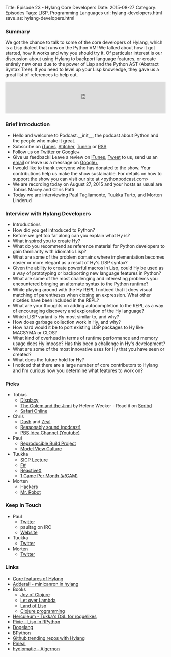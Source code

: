 Title: Episode 23 - Hylang Core Developers
Date: 2015-08-27
Category: Episodes
Tags: LISP, Programming Languages
url: hylang-developers.html
save_as: hylang-developers.html

### Summary
We got the chance to talk to some of the core developers of Hylang, which is a Lisp dialect that runs on the Python VM! We talked about how it got started, how it works and why you should try it. Of particular interest is our discussion about using Hylang to backport language features, or create entirely new ones due to the power of Lisp and the Python AST (Abstract Syntax Tree). If you need to level up your Lisp knowledge, they gave us a great list of references to help out.

<iframe id="audio_iframe" src="http://www.podbean.com/media/player/ygxh4-58d0d5?from=wp&skin=103&postId=5820629&download=1&share=1&fonts=Helvetica&auto=0" height="100" width="100%" frameborder="0" scrolling="no" data-name="pb-iframe-player"></iframe>

### Brief Introduction
- Hello and welcome to Podcast.\_\_init\_\_, the podcast about Python and the people who make it great.
- Subscribe on [iTunes](https://itunes.apple.com/us/podcast/podcast.-init/id981834425?mt=2&uo=6&at=&ct=), [Stitcher](http://www.stitcher.com/s?fid=64838&refid=stpr), [TuneIn](http://tunein.com/embed/follow/p726240/#) or [RSS](http://podcastinit.podbean.com/feed/)
- Follow us on [Twitter](https://twitter.com/Podcast__init__) or [Google+](https://plus.google.com/+Podcastinit-the-python-podcast)
- Give us feedback! Leave a review on [iTunes](https://itunes.apple.com/us/podcast/podcast.-init/id981834425?mt=2&uo=6&at=&ct=), [Tweet](https://twitter.com/Podcast__init__) to us, send us an [email](mailto:hosts@podcastinit.com) or leave us a message on [Google+](https://plus.google.com/+Podcastinit-the-python-podcast)
- I would like to thank everyone who has donated to the show. Your contributions help us make the show sustainable. For details on how to support the show you can visit our site at <pythonpodcast.com>
- We are recording today on August 27, 2015 and your hosts as usual are Tobias Macey and Chris Patti
- Today we are interviewing Paul Tagliamonte, Tuukka Turto, and Morten Linderud

### Interview with Hylang Developers
- Introductions
- How did you get introduced to Python?
- Before we get too far along can you explain what Hy is?
- What inspired you to create Hy?
- What do you recommend as reference material for Python developers to gain familiarity with idiomatic Lisp?
- What are some of the problem domains where implementation becomes easier or more elegant as a result of Hy's LISP syntax?
- Given the ability to create powerful macros in Lisp, could Hy be used as a way of prototyping or backporting new language features in Python?
- What are some of the most challenging and interesting problems you encountered bringing an alternate syntax to the Python runtime?
- While playing around with the Hy REPL I noticed that it does visual matching of parentheses when closing an expression. What other niceties have been included in the REPL?
- What are your thoughts on adding autocompletion to the REPL as a way of encouraging discovery and exploration of the Hy language?
- Which LISP variant is Hy most similar to, and why?
- How does garbage collection work in Hy, and why?
- How hard would it be to port existing LISP packages to Hy like MACSYMA or CLOS?
- What kind of overhead in terms of runtime performance and memory usage does Hy impose? Has this been a challenge in Hy's development?
- What are some of the most innovative uses for Hy that you have seen or created?
- What does the future hold for Hy?
- I noticed that there are a large number of core contributors to Hylang and I'm curious how you determine what features to work on?

### Picks
- Tobias
    - [Displacy](http://spacy.io/displacy/)
    - [The Golem and the Jinni](http://amzn.to/1V0WkHO) by Helene Wecker - Read it on [Scribd](https://www.scribd.com/g/4ko3os)
    - [Safari Online](https://www.safaribooksonline.com/)
- Chris
    - [Dash](https://kapeli.com/dash) and [Zeal](http://zealdocs.org/)
    - [Reasonably sound (podcast)](http://www.infiniteguest.org/reasonably-sound/)
    - [PBS Idea Channel (Youtube)](https://www.youtube.com/user/pbsideachannel)
- Paul
    - [Reproducible Build Project](http://wiki.debian.org/reproduciblebuilds)
    - [Model View Culture](https://modelviewculture.com/)
- Tuukka
    - [SICP Lecture](https://www.youtube.com/watch?v=2Op3QLzMgSY&list=PL8FE88AA54363BC46)
    - [F#](http://fsharp.org)
    - [ReactiveX](http://reactivex.io/)
    - [1 Game Per Month (#!GAM)](http://www.onegameamonth.com/)
- Morten
    - [Hackers](http://amzn.to/1KnBYna)
    - [Mr. Robot](http://amzn.to/1KrNFZg)

### Keep In Touch
- Paul
    - [Twitter](https://twitter.com/paultag)
    - paultag on IRC
    - [Website](http://pault.ag)
- Tuukka
    - [Twitter](https://twitter.com/tuuturto)
- Morten
    - [Twitter](https://twitter.com/mortenlinderud)
### Links
- [Core features of Hylang](http://docs.hylang.org/en/latest/)
- [Adderall - minicanron in hylang](https://github.com/algernon/adderall)
- Books
  - [Joy of Clojure](http://amzn.to/1KrOnFS)
  - [Let over Lambda](http://amzn.to/1KnCu4D)
  - [Land of Lisp](http://amzn.to/1iDyLcs)
  - [Clojure programming](http://amzn.to/1V0WYVQ)
- [Herculeum - Tukka's DSL for roguelikes](https://github.com/tuturto/pyherc)
- [Pixie - Lisp in RPython](https://github.com/pixie-lang/pixie)
- [Dogelang](https://pyos.github.io/dg/)
- [BPython](https://github.com/thomasballinger/bphython)
- [Github trending repos with Hylang](https://github.com/trending?l=hy)
- [Pineal](https://github.com/edne/pineal)
- [hydiomatic - Algernon](https://github.com/hylang/hydiomatic)
